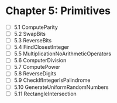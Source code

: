 # Chapter 5: Primitives

- [ ] 5.1 ComputeParity
- [ ] 5.2 SwapBits
- [ ] 5.3 ReverseBits
- [ ] 5.4 FindClosestInteger
- [ ] 5.5 MultiplicationNoArithmeticOperators
- [ ] 5.6 ComputerDivision
- [ ] 5.7 ComputePower
- [ ] 5.8 ReverseDigits
- [ ] 5.9 CheckIfIntegerIsPalindrome
- [ ] 5.10 GenerateUniformRandomNumbers
- [ ] 5.11 RectangleIntersection